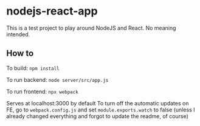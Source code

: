 # nodejs-react-app

This is a test project to play around NodeJS and React. No meaning intended.

## How to 

To build:
`npm install`

To run backend:
`node server/src/app.js`

To run frontend:
`npx webpack`

Serves at localhost:3000 by default
To turn off the automatic updates on FE, go to `webpack.config.js` and set `module.exports.watch` to false (unless I already changed everything and forgot to update the readme, of course)
